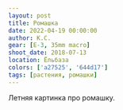 ```yaml
---
layout: post
title: Ромашка
date: 2022-04-19 00:00:00
author: К.С.
gear: [E-3, 35mm macro]
shoot_date: 2018-07-13
location: Ёльбаза
colors: ['a27525', '644d17']
tags: [растения, ромашки]
---
```

Летняя картинка про ромашку.

